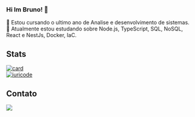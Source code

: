 ### Hi Im Bruno! 👋
🔭 Estou cursando o ultimo ano de Analise e desenvolvimento de sistemas.<br>
🌱 Atualmente estou estudando sobre Node.js, TypeScript, SQL, NoSQL, React e NestJs, Docker, IaC.
## Stats
[![card](https://github-readme-stats.vercel.app/api?username=BrunoMoraiss&theme=highcontrast&show_icons=true)](https://github.com/anuraghazra/github-readme-stats)<br>
[![iuricode](https://github-readme-stats.vercel.app/api/top-langs/?username=BrunoMoraiss&hide=html&layout=compact&theme=highcontrast)](https://github.com/anuraghazra/github-readme-stats)
## Contato
<p> 
  <a href="https://www.linkedin.com/in/bruno-oliveira-morais/"> 
    <img src="https://img.shields.io/badge/LinkedIn-0077B5?style=for-the-badge&logo=linkedin&logoColor=white">
  </a>
</p>
<!--
**BrunoMoraiss/BrunoMoraiss** is a ✨ _special_ ✨ repository because its `README.md` (this file) appears on your GitHub profile.

Here are some ideas to get you started:

- 🔭 I’m currently working on ...
- 🌱 I’m currently learning ...
- 👯 I’m looking to collaborate on ...
- 🤔 I’m looking for help with ...
- 💬 Ask me about ...
- 📫 How to reach me: ...
- 😄 Pronouns: ...
- ⚡ Fun fact: ...
-->
